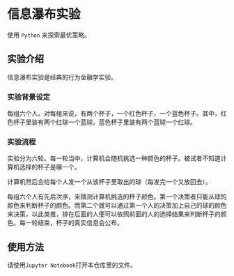 # 信息瀑布实验

使用 `Python` 来探索最优策略。
## 实验介绍
信息瀑布实验是经典的行为金融学实验。
### 实验背景设定
每组六个人。对每组来说，有两个杯子，一个红色杯子，一个蓝色杯子。其中，红色杯子里装有两个红球一个蓝球。蓝色杯子里装有两个蓝球一个红球。
### 实验流程
实验分为六轮。每一轮当中，计算机会随机挑选一种颜色的杯子。被试者不知道计算机选择的杯子是哪一个。

计算机然后会给每个人发一个从该杯子里取出的球（每发完一个又放回去）。

每组六个人有先后次序，来猜测计算机挑选的杯子颜色。第一个决策者只能从球的颜色来判断杯子的颜色。而第二个就可以通过第一个人的决策加上自己的球的颜色来决策，以此类推，排在后面的人便可以依照前面的人的选择结果来判断杯子的颜色。每一轮结束，杯子的真实信息会公布。



## 使用方法

请使用`Jupyter Notebook`打开本仓库里的文件。